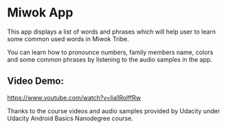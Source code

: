 Miwok App
===================================

This app displays a list of words and phrases which will help user to learn some common used words in Miwok Tribe.

You can learn how to pronounce numbers, family members name, colors and some common phrases by listening to the audio samples in the app.


Video Demo:
---------------
https://www.youtube.com/watch?v=Iia1RolffRw


Thanks to the course videos and audio samples provided by Udacity under Udacity Android Basics Nanodegree course.

